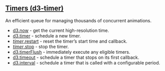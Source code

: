 ## [Timers (d3-timer)](https://github.com/d3/d3-timer/tree/v3.0.1)

An efficient queue for managing thousands of concurrent animations.

- [d3.now](https://github.com/d3/d3-timer/blob/v3.0.1/README.md#now) - get the current high-resolution time.
- [d3.timer](https://github.com/d3/d3-timer/blob/v3.0.1/README.md#timer) - schedule a new timer.
- [_timer_.restart](https://github.com/d3/d3-timer/blob/v3.0.1/README.md#timer_restart) - reset the timer’s start time and callback.
- [_timer_.stop](https://github.com/d3/d3-timer/blob/v3.0.1/README.md#timer_stop) - stop the timer.
- [d3.timerFlush](https://github.com/d3/d3-timer/blob/v3.0.1/README.md#timerFlush) - immediately execute any eligible timers.
- [d3.timeout](https://github.com/d3/d3-timer/blob/v3.0.1/README.md#timeout) - schedule a timer that stops on its first callback.
- [d3.interval](https://github.com/d3/d3-timer/blob/v3.0.1/README.md#interval) - schedule a timer that is called with a configurable period.
